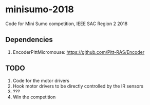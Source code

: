 # minisumo-2018
Code for Mini Sumo competition, IEEE SAC Region 2 2018

## Dependencies
1. EncoderPittMicromouse: https://github.com/Pitt-RAS/Encoder
## TODO
1. Code for the motor drivers
1. Hook motor drivers to be directly controlled by the IR sensors
1. ???
1. Win the competition
